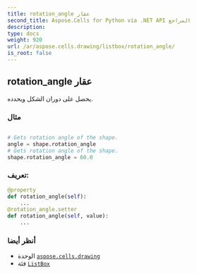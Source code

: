 ```yaml
---
title: rotation_angle عقار
second_title: Aspose.Cells for Python via .NET API المراجع
description:
type: docs
weight: 920
url: /ar/aspose.cells.drawing/listbox/rotation_angle/
is_root: false
---
```

##  rotation_angle عقار

يحصل على دوران الشكل ويحدده.

###  مثال

```python

# Gets rotation angle of the shape.
angle = shape.rotation_angle
# Gets rotation angle of the shape.
shape.rotation_angle = 60.0

```
###  تعريف:
```python
@property
def rotation_angle(self):
    ...
@rotation_angle.setter
def rotation_angle(self, value):
    ...
```

###  أنظر أيضا
* الوحدة [`aspose.cells.drawing`](../../)
* فئة [`ListBox`](/cells/python-net/ar/aspose.cells.drawing/listbox)
